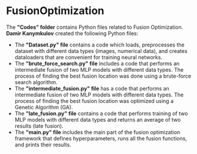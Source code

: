 # FusionOptimization
The **"Codes" folder** contains Python files related to Fusion Optimization. <br/>
**Damir Kanymkulov** created the following Python files: <br/>
- The **"Dataset.py" file** contains a code which loads, preprocesses the dataset with different data types (images, numerical data), and creates dataloaders that are convenient for training neural networks.
- The **"brute_force_search.py" file** includes a code that performs an intermediate fusion of two MLP models with different data types. The process of finding the best fusion location was done using a brute-force search algorithm.
- The **"intermediate_fusion.py" file** has a code that performs an intermediate fusion of two MLP models with different data types. The process of finding the best fusion location was optimized using a Genetic Algorithm (GA).
- The **"late_fusion.py" file** contains a code that performs training of two MLP models with different data types and returns an average of two results (late fusion).
- The **"main.py" file** includes the main part of the fusion optimization framework that defines hyperparameters, runs all the fusion functions, and prints their results.
